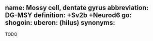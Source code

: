 name: Mossy cell, dentate gyrus
abbreviation: DG-MSY
definition: +Sv2b +Neurod6
go:
shogoin: 
uberon: (hilus)
synonyms:
---

TODO
